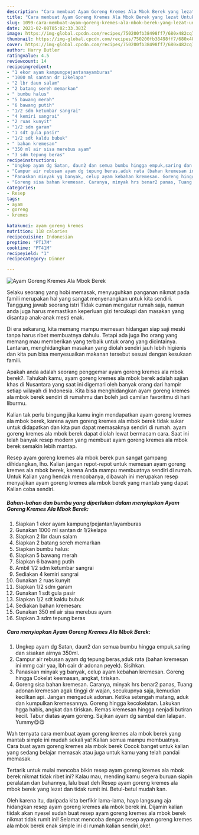 ```yaml
---
description: "Cara membuat Ayam Goreng Kremes Ala Mbok Berek yang lezat Untuk Jualan"
title: "Cara membuat Ayam Goreng Kremes Ala Mbok Berek yang lezat Untuk Jualan"
slug: 1099-cara-membuat-ayam-goreng-kremes-ala-mbok-berek-yang-lezat-untuk-jualan
date: 2021-02-08T05:02:33.383Z
image: https://img-global.cpcdn.com/recipes/750200fb38498ff7/680x482cq70/ayam-goreng-kremes-ala-mbok-berek-foto-resep-utama.jpg
thumbnail: https://img-global.cpcdn.com/recipes/750200fb38498ff7/680x482cq70/ayam-goreng-kremes-ala-mbok-berek-foto-resep-utama.jpg
cover: https://img-global.cpcdn.com/recipes/750200fb38498ff7/680x482cq70/ayam-goreng-kremes-ala-mbok-berek-foto-resep-utama.jpg
author: Harry Butler
ratingvalue: 4.5
reviewcount: 14
recipeingredient:
- "1 ekor ayam kampungpejantanayamburas"
- "1000 ml santan dr 12kelapa"
- "2 lbr daun salam"
- "2 batang sereh memarkan"
- " bumbu halus"
- "5 bawang merah"
- "6 bawang putih"
- "1/2 sdm ketumbar sangrai"
- "4 kemiri sangrai"
- "2 ruas kunyit"
- "1/2 sdm garam"
- "1 sdt gula pasir"
- "1/2 sdt kaldu bubuk"
- " bahan kremesan"
- "350 ml air sisa merebus ayam"
- "3 sdm tepung beras"
recipeinstructions:
- "Ungkep ayam dg Satan, daun2 dan semua bumbu hingga empuk,saring dan sisakan airnya 350ml."
- "Campur air rebusan ayam dg tepung beras,aduk rata (bahan kremesan ini mmg cair yaa, lbh cair dr adonan peyek). Sisihkan."
- "Panaskan minyak yg banyak, celup ayam kebahan kremesan. Goreng hingga Cokelat keemasan, angkat, tiriskan."
- "Goreng sisa bahan kremesan. Caranya, minyak hrs benar2 panas, Tuang adonan kremesan agak tinggi dr wajan, secukupnya saja, kemudian kecilkan api. Jangan mengaduk adonan. Ketika setengah matang, aduk dan kumpulkan kremesannya. Goreng hingga kecokelatan. Lakukan hgga habis, angkat dan tiriskan. Remas kremesan hingga nenjadi butiran kecil. Tabur diatas ayam goreng. Sajikan ayam dg sambal dan lalapan. Yummy😋😋"
categories:
- Resep
tags:
- ayam
- goreng
- kremes

katakunci: ayam goreng kremes 
nutrition: 118 calories
recipecuisine: Indonesian
preptime: "PT17M"
cooktime: "PT41M"
recipeyield: "1"
recipecategory: Dinner

---
```



![Ayam Goreng Kremes Ala Mbok Berek](https://img-global.cpcdn.com/recipes/750200fb38498ff7/680x482cq70/ayam-goreng-kremes-ala-mbok-berek-foto-resep-utama.jpg)

Selaku seorang yang hobi memasak, menyuguhkan panganan nikmat pada famili merupakan hal yang sangat menyenangkan untuk kita sendiri. Tanggung jawab seorang istri Tidak cuman mengatur rumah saja, namun anda juga harus memastikan keperluan gizi tercukupi dan masakan yang disantap anak-anak mesti enak.

Di era  sekarang, kita memang mampu memesan hidangan siap saji meski tanpa harus ribet membuatnya dahulu. Tetapi ada juga lho orang yang memang mau memberikan yang terbaik untuk orang yang dicintainya. Lantaran, menghidangkan masakan yang diolah sendiri jauh lebih higienis dan kita pun bisa menyesuaikan makanan tersebut sesuai dengan kesukaan famili. 



Apakah anda adalah seorang penggemar ayam goreng kremes ala mbok berek?. Tahukah kamu, ayam goreng kremes ala mbok berek adalah sajian khas di Nusantara yang saat ini digemari oleh banyak orang dari hampir setiap wilayah di Indonesia. Kita bisa menghidangkan ayam goreng kremes ala mbok berek sendiri di rumahmu dan boleh jadi camilan favoritmu di hari liburmu.

Kalian tak perlu bingung jika kamu ingin mendapatkan ayam goreng kremes ala mbok berek, karena ayam goreng kremes ala mbok berek tidak sukar untuk didapatkan dan kita pun dapat memasaknya sendiri di rumah. ayam goreng kremes ala mbok berek dapat diolah lewat bermacam cara. Saat ini telah banyak resep modern yang membuat ayam goreng kremes ala mbok berek semakin lebih mantap.

Resep ayam goreng kremes ala mbok berek pun sangat gampang dihidangkan, lho. Kalian jangan repot-repot untuk memesan ayam goreng kremes ala mbok berek, karena Anda mampu membuatnya sendiri di rumah. Untuk Kalian yang hendak mencobanya, dibawah ini merupakan resep menyajikan ayam goreng kremes ala mbok berek yang mantab yang dapat Kalian coba sendiri.

<!--inarticleads1-->

##### Bahan-bahan dan bumbu yang diperlukan dalam menyiapkan Ayam Goreng Kremes Ala Mbok Berek:

1. Siapkan 1 ekor ayam kampung/pejantan/ayamburas
1. Gunakan 1000 ml santan dr 1/2kelapa
1. Siapkan 2 lbr daun salam
1. Siapkan 2 batang sereh memarkan
1. Siapkan  bumbu halus:
1. Siapkan 5 bawang merah
1. Siapkan 6 bawang putih
1. Ambil 1/2 sdm ketumbar sangrai
1. Sediakan 4 kemiri sangrai
1. Gunakan 2 ruas kunyit
1. Siapkan 1/2 sdm garam
1. Gunakan 1 sdt gula pasir
1. Siapkan 1/2 sdt kaldu bubuk
1. Sediakan  bahan kremesan:
1. Gunakan 350 ml air sisa merebus ayam
1. Siapkan 3 sdm tepung beras




<!--inarticleads2-->

##### Cara menyiapkan Ayam Goreng Kremes Ala Mbok Berek:

1. Ungkep ayam dg Satan, daun2 dan semua bumbu hingga empuk,saring dan sisakan airnya 350ml.
1. Campur air rebusan ayam dg tepung beras,aduk rata (bahan kremesan ini mmg cair yaa, lbh cair dr adonan peyek). Sisihkan.
1. Panaskan minyak yg banyak, celup ayam kebahan kremesan. Goreng hingga Cokelat keemasan, angkat, tiriskan.
1. Goreng sisa bahan kremesan. Caranya, minyak hrs benar2 panas, Tuang adonan kremesan agak tinggi dr wajan, secukupnya saja, kemudian kecilkan api. Jangan mengaduk adonan. Ketika setengah matang, aduk dan kumpulkan kremesannya. Goreng hingga kecokelatan. Lakukan hgga habis, angkat dan tiriskan. Remas kremesan hingga nenjadi butiran kecil. Tabur diatas ayam goreng. Sajikan ayam dg sambal dan lalapan. Yummy😋😋




Wah ternyata cara membuat ayam goreng kremes ala mbok berek yang mantab simple ini mudah sekali ya! Kalian semua mampu membuatnya. Cara buat ayam goreng kremes ala mbok berek Cocok banget untuk kalian yang sedang belajar memasak atau juga untuk kamu yang telah pandai memasak.

Tertarik untuk mulai mencoba bikin resep ayam goreng kremes ala mbok berek nikmat tidak ribet ini? Kalau mau, mending kamu segera buruan siapin peralatan dan bahannya, lalu buat deh Resep ayam goreng kremes ala mbok berek yang lezat dan tidak rumit ini. Betul-betul mudah kan. 

Oleh karena itu, daripada kita berfikir lama-lama, hayo langsung aja hidangkan resep ayam goreng kremes ala mbok berek ini. Dijamin kalian tiidak akan nyesel sudah buat resep ayam goreng kremes ala mbok berek nikmat tidak rumit ini! Selamat mencoba dengan resep ayam goreng kremes ala mbok berek enak simple ini di rumah kalian sendiri,oke!.

